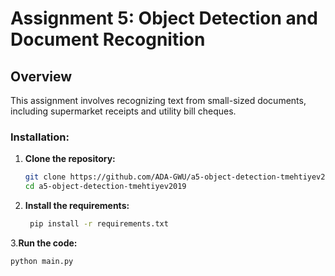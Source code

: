 # Assignment 5: Object Detection and Document Recognition

## Overview
This assignment involves recognizing text from small-sized documents, including supermarket receipts and utility bill cheques.



### Installation:
1. **Clone the repository:**
   ```bash
   git clone https://github.com/ADA-GWU/a5-object-detection-tmehtiyev2019.git
   cd a5-object-detection-tmehtiyev2019
   ```
2. **Install the requirements:**
   ```bash
    pip install -r requirements.txt
   ```

3.**Run the code:**
  ```bash
  python main.py
   ```
